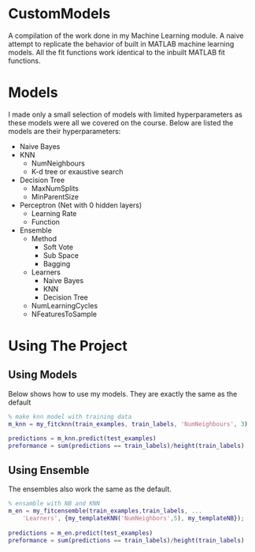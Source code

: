 # CustomModels
A compilation of the work done in my Machine Learning module. A naive attempt to replicate the behavior of built in MATLAB machine learning models. All the fit functions work identical to the inbuilt MATLAB fit functions.

# Models
I made only a small selection of models with limited hyperparameters as these models were all we covered on the course. Below are listed the models are their hyperparameters:
+ Naive Bayes
+ KNN
  - NumNeighbours
  - K-d tree or exaustive search
+ Decision Tree
  - MaxNumSplits
  - MinParentSize
+ Perceptron (Net with 0 hidden layers)
  - Learning Rate
  - Function
+ Ensemble
  - Method
    - Soft Vote
    - Sub Space
    - Bagging
  - Learners
    - Naive Bayes
    - KNN
    - Decision Tree
  - NumLearningCycles
  - NFeaturesToSample


# Using The Project
## Using Models
Below shows how to use my models. They are exactly the same as the default
```matlab
% make knn model with training data
m_knn = my_fitcknn(train_examples, train_labels, 'NumNeighbours', 3)

predictions = m_knn.predict(test_examples)
preformance = sum(predictions == train_labels)/height(train_labels)
```

## Using Ensemble
The ensembles also work the same as the default.
```matlab
% ensamble with NB and KNN
m_en = my_fitcensemble(train_examples,train_labels, ...
    'Learners', {my_templateKNN('NumNeighbors',5), my_templateNB});
  
predictions = m_en.predict(test_examples)
preformance = sum(predictions == train_labels)/height(train_labels)
```
